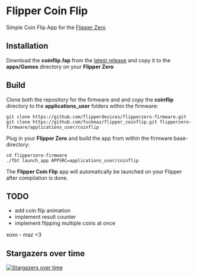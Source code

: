 
# Flipper Coin Flip


Simple Coin Flip App for the [Flipper Zero](https://www.flipperzero.one)






## Installation

Download the **coinflip.fap** from the [latest release](https://github.com/fuckmaz/flipper_coinflip/releases/latest) and copy it to the **apps/Games** directory on your **Flipper Zero** 


## Build

Clone both the repository for the firmware and  and copy the **coinflip** directory to the **applications_user** folders within the firmware:

```
git clone https://github.com/flipperdevices/flipperzero-firmware.git
git clone https://github.com/fuckmaz/flipper_coinflip.git flipperzero-firmware/applications_user/coinflip
```

Plug in your **Flipper Zero** and build the app from within the firmware base-directory:
```
cd flipperzero-firmware
./fbt launch_app APPSRC=applications_user/coinflip
```

The **Flipper Coin Flip** app will automatically be launched on your Flipper after compilation is done.


## TODO

- add coin flip animation
- implement result counter
- implement flipping multiple coins at once

xoxo - maz <3

## Stargazers over time
[![Stargazers over time](https://starchart.cc/fuckmaz/flipper_coinflip.svg?background=%23000000&axis=%23ffffff&line=%23f848dd)](https://starchart.cc/fuckmaz/flipper_coinflip)
